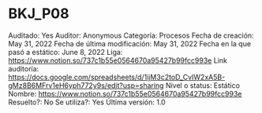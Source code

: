# BKJ_P08

Auditado: Yes
Auditor: Anonymous
Categoría: Procesos
Fecha de creación: May 31, 2022
Fecha de última modificación: May 31, 2022
Fecha en la que pasó a estático: June 8, 2022
Liga: https://www.notion.so/737c1b55e0564670a95427b99fcc993e 
Link auditoría: https://docs.google.com/spreadsheets/d/1ijM3c2toD_CvIW2xA5B-gMz8B6MFrv1eH6yph772y9s/edit?usp=sharing
Nivel o status: Estático
Nombre: https://www.notion.so/737c1b55e0564670a95427b99fcc993e
Resuelto?: No
Se utiliza?: Yes
Última versión: 1.0